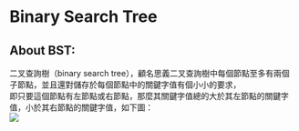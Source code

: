 
# Binary Search Tree
## About BST:
二叉查詢樹（binary search tree），顧名思義二叉查詢樹中每個節點至多有兩個子節點，並且還對儲存於每個節點中的關鍵字值有個小小的要求，<br>
即只要這個節點有左節點或右節點，那麼其關鍵字值總的大於其左節點的關鍵字值，小於其右節點的關鍵字值，如下圖：<br>
![](https://img-blog.csdn.net/20140711211402185?watermark/2/text/aHR0cDovL2Jsb2cuY3Nkbi5uZXQvaGpqNDE0/font/5a6L5L2T/fontsize/400/fill/I0JBQkFCMA==/dissolve/70/gravity/SouthEast)

